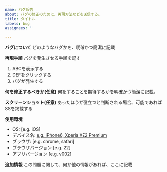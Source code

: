 ```yaml
---
name: バグ報告
about: バグの修正のために、再現方法などを送信する。
title: タイトル
labels: bug
assignees: ''

---
```


**バグについて**
どのようなバグかを、明確かつ簡潔に記載

**再現手順**
バグを発生させる手順を記す
1. ABCを表示する
2. DEFをクリックする
3. バグが発生する

**何を修正するべきか(任意)**
何をすることを期待するかを明確かつ簡潔に記載。

**スクリーンショット(任意)**
あったほうが役立つと判断される場合、可能であればSSを掲載する

**使用環境**
 - OS: [e.g. iOS]
 - デバイス名: [e.g. iPhone6, Xperia XZ2 Premium](スマートフォン以外の場合は不要)
 - ブラウザ: [e.g. chrome, safari]
 - ブラウザバージョン [e.g. 22]
 - アプリバージョン [e.g. v002]

**追加情報**
この問題に関して、何か他の情報があれば、ここに記載
